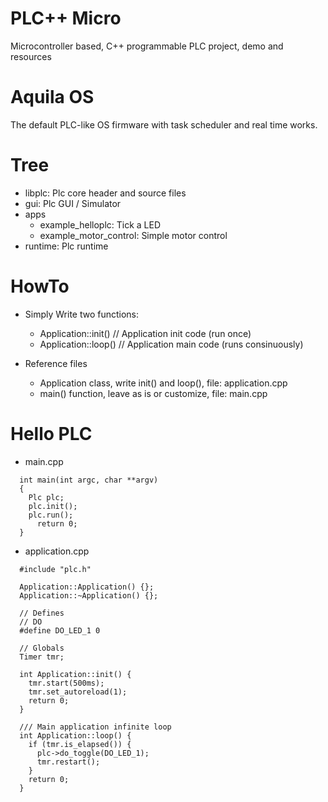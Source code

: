 # PLC++ Micro

Microcontroller based, C++ programmable PLC project, demo and resources

# Aquila OS

The default PLC-like OS firmware with task scheduler and real time works.



# Tree

  * libplc: Plc core header and source files
  * gui: Plc GUI / Simulator
  * apps
    * example_helloplc: Tick a LED
    * example_motor_control: Simple motor control
  * runtime: Plc runtime

# HowTo

  * Simply Write two functions:
    * Application::init() // Application init code (run once)
    * Application::loop() // Application main code (runs consinuously)

  * Reference files
    * Application class, write init() and loop(), file: application.cpp
    * main() function, leave as is or customize, file: main.cpp

# Hello PLC
  * main.cpp
  ```
    int main(int argc, char **argv)
    {
      Plc plc;
      plc.init();
      plc.run();
	    return 0;
    }
  ```
  * application.cpp
  ```
    #include "plc.h"

    Application::Application() {};
    Application::~Application() {};

    // Defines
    // DO
    #define DO_LED_1 0

    // Globals
    Timer tmr;

    int Application::init() {
      tmr.start(500ms);
      tmr.set_autoreload(1);
      return 0;
    }

    /// Main application infinite loop
    int Application::loop() {
      if (tmr.is_elapsed()) {
        plc->do_toggle(DO_LED_1);
        tmr.restart();
      }
      return 0;
    }
  ```
